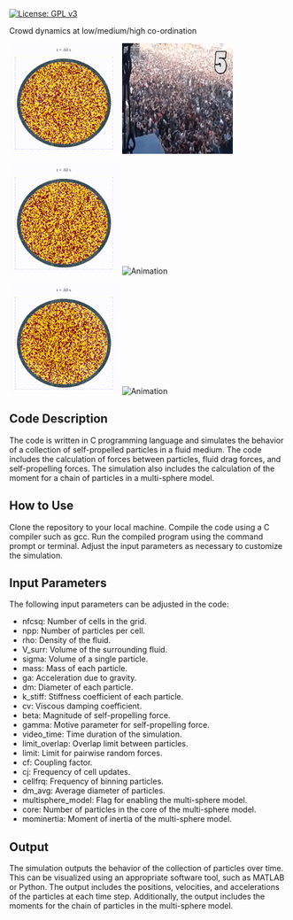 [![License: GPL v3](https://img.shields.io/badge/License-GPLv3-blue.svg)](https://www.gnu.org/licenses/gpl-3.0)

Crowd dynamics at low/medium/high co-ordination

![Animation](mu_300.gif) ![Animation](random_crowd.gif) 

![Animation](mu_510.gif) ![Animation](jammed_crowd.gif) 

![Animation](mu_540.gif) ![Animation](rotary_crowd.gif) 

## Code Description
The code is written in C programming language and simulates the behavior of a collection of self-propelled particles in a fluid medium. The code includes the calculation of forces between particles, fluid drag forces, and self-propelling forces. The simulation also includes the calculation of the moment for a chain of particles in a multi-sphere model.

## How to Use
Clone the repository to your local machine.
Compile the code using a C compiler such as gcc.
Run the compiled program using the command prompt or terminal.
Adjust the input parameters as necessary to customize the simulation.

## Input Parameters
The following input parameters can be adjusted in the code:

- nfcsq: Number of cells in the grid.
- npp: Number of particles per cell.
- rho: Density of the fluid.
- V_surr: Volume of the surrounding fluid.
- sigma: Volume of a single particle.
- mass: Mass of each particle.
- ga: Acceleration due to gravity.
- dm: Diameter of each particle.
- k_stiff: Stiffness coefficient of each particle.
- cv: Viscous damping coefficient.
- beta: Magnitude of self-propelling force.
- gamma: Motive parameter for self-propelling force.
- video_time: Time duration of the simulation.
- limit_overlap: Overlap limit between particles.
- limit: Limit for pairwise random forces.
- cf: Coupling factor.
- cj: Frequency of cell updates.
- cellfrq: Frequency of binning particles.
- dm_avg: Average diameter of particles.
- multisphere_model: Flag for enabling the multi-sphere model.
- core: Number of particles in the core of the multi-sphere model.
- mominertia: Moment of inertia of the multi-sphere model.
 
## Output
The simulation outputs the behavior of the collection of particles over time. This can be visualized using an appropriate software tool, such as MATLAB or Python. The output includes the positions, velocities, and accelerations of the particles at each time step. Additionally, the output includes the moments for the chain of particles in the multi-sphere model.
